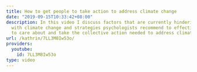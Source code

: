 ```yaml
---
title: How to get people to take action to address climate change
date: "2019-09-15T10:33:42+08:00"
description: In this video I discuss factors that are currently hindering public engagement
  with climate change and strategies psychologists recommend to effectively get people
  to care about and take the collective action needed to address climate change.
url: /kathrin/7LL3M8Iw53o/
providers:
  youtube:
    id: 7LL3M8Iw53o
type: video
---
```

